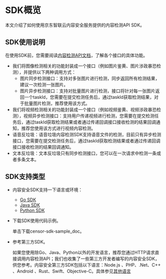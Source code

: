 # 		SDK概览

本文介绍了如何使用京东智联云内容安全服务提供的内容检测API SDK。 

## SDK使用说明

在使用SDK前，您需要阅读[内容检测API文档](https://docs.jdcloud.com/cn/content-moderation/api-overview)，了解各个接口的具体功能。

- 我们将图像检测相关的功能封装成一个接口（例如图片鉴黄、图片涉政暴恐检测），并提供以下两种调用方式：
  - 图片同步检测接口：支持对多张图片进行检测，同步返回所有检测结果，建议一次检测一张图片。
  - 图片异步检测接口：支持对批量图片进行检测，接口将针对每一张图片返回一个taskId，您需要在提交检测任务后，通过taskId获取检测结果，对于批量图片检测，推荐使用该方式。
- 我们将视频检测相关的功能封装成一个接口（例如视频鉴黄、视频涉政暴恐检测），视频异步检测接口：支持用户传递视频进行检测，您需要在提交检测任务后，通过taskId获取检测结果或者通过传递回调接口接收检测的结果回调通知，推荐您使用该方式进行视频内容检测。
- 语音反垃圾：语音垃圾内容检测SDK支持语音文件的检测，目前只有异步检测接口，您需要在提交检测任务后，通过taskId获取检测结果或者通过传递回调接口接收检测的结果回调通知。
- 文本反垃圾：文本反垃圾只有同步检测接口，您可以在一次请求中检测一条或者多条文本。

## SDK支持类型

- 内容安全SDK支持一下语言或环境：

  - [Go SDK](https://docs.jdcloud.com/cn/sdk/go)
  - [Java SDK](https://docs.jdcloud.com/cn/sdk/java)
  - [Python SDK](https://docs.jdcloud.com/cn/sdk/python)
- 下载SDK使用代码示例。

  单击下载censor-sdk-sample_doc。

- 参考第三方SDK。

  如果您使用除Go、Java、Python以外的开发语言，推荐您通过HTTP请求直接调用内容检测API；我们也收集了一些第三方开发者编写的内容安全SDK，供您参考。内容安全第三方SDK包括以下语言：Node.js 、PHP、.Net、C++ 、Android 、Rust、Swift、Objective-C。具体参见[其他语言](https://docs.jdcloud.com/cn/?act=3)


